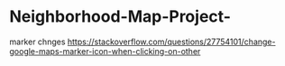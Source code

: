 # Neighborhood-Map-Project-
marker chnges 
https://stackoverflow.com/questions/27754101/change-google-maps-marker-icon-when-clicking-on-other
